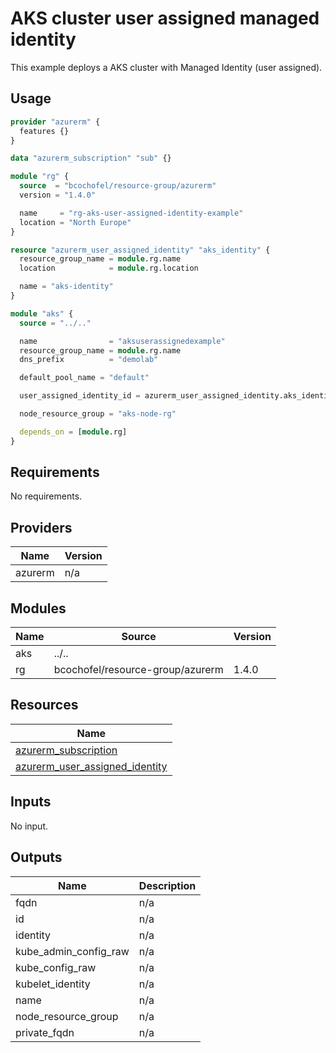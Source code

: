 # AKS cluster user assigned managed identity

This example deploys a AKS cluster with Managed Identity (user assigned).

## Usage

```hcl:examples/user-assigned-identity/main.tf
provider "azurerm" {
  features {}
}

data "azurerm_subscription" "sub" {}

module "rg" {
  source  = "bcochofel/resource-group/azurerm"
  version = "1.4.0"

  name     = "rg-aks-user-assigned-identity-example"
  location = "North Europe"
}

resource "azurerm_user_assigned_identity" "aks_identity" {
  resource_group_name = module.rg.name
  location            = module.rg.location

  name = "aks-identity"
}

module "aks" {
  source = "../.."

  name                = "aksuserassignedexample"
  resource_group_name = module.rg.name
  dns_prefix          = "demolab"

  default_pool_name = "default"

  user_assigned_identity_id = azurerm_user_assigned_identity.aks_identity.id

  node_resource_group = "aks-node-rg"

  depends_on = [module.rg]
}

```

<!-- BEGINNING OF PRE-COMMIT-TERRAFORM DOCS HOOK -->


## Requirements

No requirements.

## Providers

| Name | Version |
|------|---------|
| azurerm | n/a |

## Modules

| Name | Source | Version |
|------|--------|---------|
| aks | ../.. |  |
| rg | bcochofel/resource-group/azurerm | 1.4.0 |

## Resources

| Name |
|------|
| [azurerm_subscription](https://registry.terraform.io/providers/hashicorp/azurerm/latest/docs/data-sources/subscription) |
| [azurerm_user_assigned_identity](https://registry.terraform.io/providers/hashicorp/azurerm/latest/docs/resources/user_assigned_identity) |

## Inputs

No input.

## Outputs

| Name | Description |
|------|-------------|
| fqdn | n/a |
| id | n/a |
| identity | n/a |
| kube\_admin\_config\_raw | n/a |
| kube\_config\_raw | n/a |
| kubelet\_identity | n/a |
| name | n/a |
| node\_resource\_group | n/a |
| private\_fqdn | n/a |
<!-- END OF PRE-COMMIT-TERRAFORM DOCS HOOK -->


